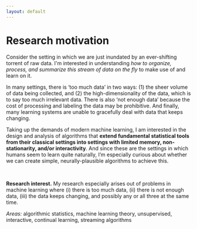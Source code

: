 ```yaml
---
layout: default
---
```


# Research motivation

Consider the setting in which we are just inundated by an ever-shifting torrent of raw data. I'm interested in understanding *how to organize, process, and summarize this stream of data on the fly* to make use of and learn on it. 

In many settings, there is ‘too much data’ in two ways: (1) the sheer volume of data being collected, and (2) the high-dimensionality of the data, which is to say too much irrelevant data. There is also ‘not enough data’ because the cost of processing and labeling the data may be prohibitive. And finally, many learning systems are unable to gracefully deal with data that keeps changing.


Taking up the demands of modern machine learning, I am interested in the design and analysis of algorithms that **extend fundamental statistical tools from their classical settings into settings with limited memory, non-stationarity, and/or interactivity**. And since these are the settings in which humans seem to learn quite naturally, I’m especially curious about whether we can create simple, neurally-plausible algorithms to achieve this.

<br>

**Research interest.** My research especially arises out of problems in machine learning where (i) there is too much data, (ii) there is not enough data, (iii) the data keeps changing, and possibly any or all three at the same time. 

*Areas:* algorithmic statistics, machine learning theory, unsupervised, interactive, continual learning, streaming algorithms

